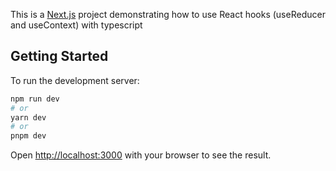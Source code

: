 This is a [Next.js](https://nextjs.org/) project demonstrating how to use React hooks (useReducer and useContext) with typescript

## Getting Started

To run the development server:

```bash
npm run dev
# or
yarn dev
# or
pnpm dev
```

Open [http://localhost:3000](http://localhost:3000) with your browser to see the result.

